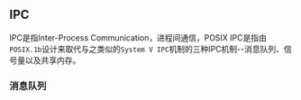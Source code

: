 ## IPC
IPC是指Inter-Process Communication，进程间通信，POSIX IPC是指由`POSIX.1b`设计来取代与之类似的`System V IPC`机制的三种IPC机制--消息队列、信号量以及共享内存。

### 消息队列
